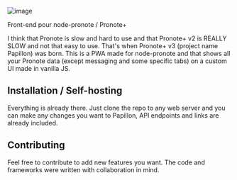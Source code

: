 ![image](https://user-images.githubusercontent.com/32978709/184417554-7f46bcd8-9f78-4b8a-9702-7bd6b5dc3062.png)

Front-end pour node-pronote / Pronote+

I think that Pronote is slow and hard to use and that Pronote+ v2 is REALLY SLOW and not that easy to use. That's when Pronote+ v3 (project name Papillon) was born.
This is a PWA made for node-pronote and that shows all your Pronote data (except messaging and some specific tabs) on a custom UI made in vanilla JS.

## Installation / Self-hosting
Everything is already there. Just clone the repo to any web server and you can make any changes you want to Papillon, API endpoints and links are already included.

## Contributing
Feel free to contribute to add new features you want. The code and frameworks were written with collaboration in mind.
